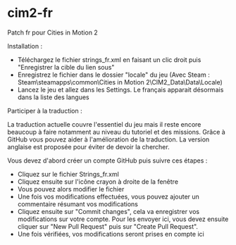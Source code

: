 # cim2-fr
Patch fr pour Cities in Motion 2

Installation :
  - Téléchargez le fichier strings_fr.xml en faisant un clic droit puis "Enregistrer la cible du lien sous"
  - Enregistrez le fichier dans le dossier "locale" du jeu
      (Avec Steam : Steam\steamapps\common\Cities in Motion 2\CIM2_Data\Data\Locale)
  - Lancez le jeu et allez dans les Settings. Le français apparait désormais dans la liste des langues


Participer à la traduction :

La traduction actuelle couvre l'essentiel du jeu mais il reste encore beaucoup à faire notamment au niveau du tutoriel et des missions. Grâce à GitHub vous pouvez aider à l'amélioration de la traduction. La version anglaise est proposée pour éviter de devoir la chercher.

Vous devez d'abord créer un compte GitHub puis suivre ces étapes :
  - Cliquez sur le fichier Strings_fr.xml
  - Cliquez ensuite sur l'icône crayon à droite de la fenêtre
  - Vous pouvez alors modifier le fichier
  - Une fois vos modifications effectuées, vous pouvez ajouter un commentaire résumant vos modifications
  - Cliquez ensuite sur "Commit changes", cela va enregistrer vos modifications sur votre compte. Pour
      les envoyer ici, vous devez ensuite cliquer sur "New Pull Request" puis sur "Create Pull Request".
  - Une fois vérifiées, vos modifications seront prises en compte ici
